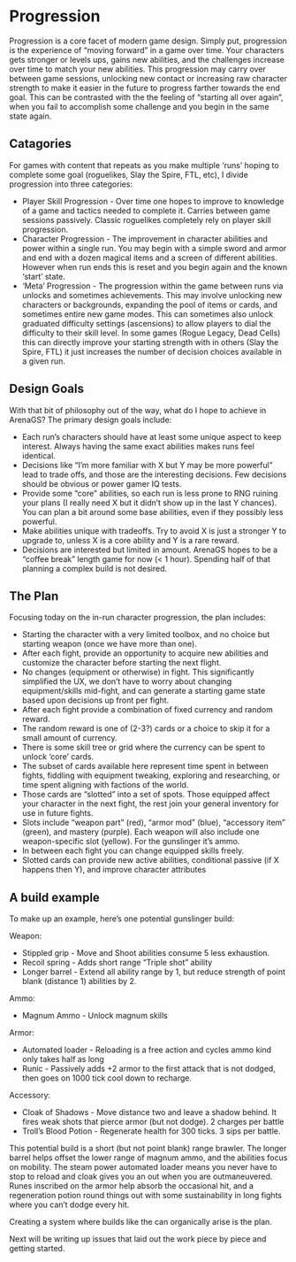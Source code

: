 # Progression

Progression is a core facet of modern game design.  Simply put, progression is the experience of “moving forward” in a game over time. Your characters gets stronger or levels ups, gains new abilities, and the challenges increase over time to match your new abilities. This progression may carry over between game sessions, unlocking new contact or increasing raw character strength to make it easier in the future to progress farther towards the end goal. This can be contrasted with the the feeling of “starting all over again”, when you fail to accomplish some challenge and you begin in the same state again.

## Catagories

For games with content that repeats as you make multiple ‘runs’ hoping to complete some goal (roguelikes, Slay the Spire, FTL, etc), I divide progression into three categories:

- Player Skill Progression - Over time one hopes to improve to knowledge of a game and tactics needed to complete it. Carries between game sessions passively. Classic roguelikes completely rely on player skill progression.
- Character Progression - The improvement in character abilities and power within a single run. You may begin with a simple sword and armor and end with a dozen magical items and a screen of different abilities. However when run ends this is reset and you begin again and the known ‘start’ state.
- ‘Meta’ Progression - The progression within the game between runs via unlocks and sometimes achievements. This may involve unlocking new characters or backgrounds, expanding the pool of items or cards, and sometimes entire new game modes. This can sometimes also unlock graduated difficulty settings (ascensions) to allow players to dial the difficulty to their skill level. In some games (Rogue Legacy, Dead Cells) this can directly improve your starting strength with in others (Slay the Spire, FTL) it just increases the number of decision choices available in a given run.

## Design Goals

With that bit of philosophy out of the way, what do I hope to achieve in ArenaGS? The primary design goals include:

- Each run’s characters should have at least some unique aspect to keep interest. Always having the same exact abilities makes runs feel identical.
- Decisions like “I’m more familiar with X but Y may be more powerful” lead to trade offs, and those are the interesting decisions. Few decisions should be obvious or power gamer IQ tests.
- Provide some “core” abilities, so each run is less prone to RNG ruining your plans (I really need X but it didn’t show up in the last Y chances). You can plan a bit around some base abilities, even if they possibly less powerful.
- Make abilities unique with tradeoffs. Try to avoid X is just a stronger Y to upgrade to, unless X is a core ability and Y is a rare reward.
- Decisions are interested but limited in amount. ArenaGS hopes to be a “coffee break” length game for now (< 1 hour). Spending half of that planning a complex build is not desired.

## The Plan

Focusing today on the in-run character progression, the plan includes:

- Starting the character with a very limited toolbox, and no choice but starting weapon (once we have more than one).
- After each fight, provide an opportunity to acquire new abilities and customize the character before starting the next flight.
- No changes (equipment or otherwise) in fight. This significantly simplified the UX, we don’t have to worry about changing equipment/skills mid-fight, and can generate a starting game state based upon decisions up front per fight.
- After each fight provide a combination of fixed currency and random reward.
- The random reward is one of (2-3?) cards or a choice to skip it for a small amount of currency.
- There is some skill tree or grid where the currency can be spent to unlock ‘core’ cards. 
- The subset of cards available here represent time spent in between fights, fiddling with equipment tweaking, exploring and researching, or time spent aligning with factions of the world.
- Those cards are “slotted” into a set of spots. Those equipped affect your character in the next fight, the rest join your general inventory for use in future fights.
- Slots include “weapon part” (red), “armor mod” (blue), “accessory item” (green), and mastery (purple). Each weapon will also include one weapon-specific slot (yellow). For the gunslinger it’s ammo.
- In between each fight you can change equipped skills freely.
- Slotted cards can provide new active abilities, conditional passive (if X happens then Y), and improve character attributes

## A build example

To make up an example, here’s one potential gunslinger build:

Weapon:
- Stippled grip - Move and Shoot abilities consume 5 less exhaustion.
- Recoil spring - Adds short range “Triple shot” ability
- Longer barrel - Extend all ability range by 1, but reduce strength of point blank (distance 1) abilities by 2.

Ammo:
- Magnum Ammo - Unlock magnum skills

Armor:
- Automated loader - Reloading is a free action and cycles ammo kind only takes half as long
- Runic - Passively adds +2 armor to the first attack that is not dodged, then goes on 1000 tick cool down to recharge.

Accessory:
- Cloak of Shadows - Move distance two and leave a shadow behind. It fires weak shots that pierce armor (but not dodge). 2 charges per battle
- Troll’s Blood Potion - Regenerate health for 300 ticks. 3 sips per battle.

This potential build is a short (but not point blank) range brawler. The longer barrel helps offset the lower range of magnum ammo, and the abilities focus on mobility. The steam power automated loader means you never have to stop to reload and cloak gives you an out when you are outmaneuvered. Runes inscribed on the armor help absorb the occasional hit, and a regeneration potion round things out with some sustainability in long fights where you can’t dodge every hit.

Creating a system where builds like the can organically arise is the plan.

Next will be writing up issues that laid out the work piece by piece and getting started.  